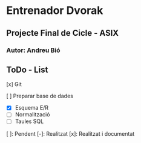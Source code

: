 # Entrenador Dvorak
## Projecte Final de Cicle - ASIX
### Autor: Andreu Bió

ToDo - List
---

[x] Git

[ ] Preparar base de dades
  - [x] Esquema E/R
  - [ ] Normalització
  - [ ] Taules SQL

[ ]: Pendent
[-]: Realitzat
[x]: Realitzat i documentat